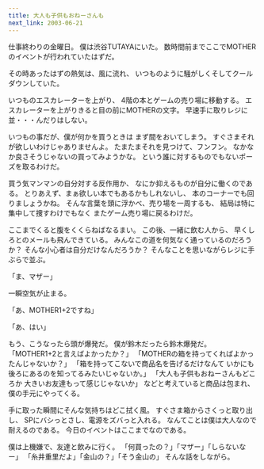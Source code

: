 ```yaml
---
title: 大人も子供もおねーさんも
next_link: 2003-06-21
---
```

仕事終わりの金曜日。
僕は渋谷TUTAYAにいた。
数時間前までここでMOTHERのイベントが行われていたはずだ。

その時あったはずの熱気は、風に流れ、
いつものように騒がしくそしてクールダウンしていた。

いつものエスカレーターを上がり、
4階の本とゲームの売り場に移動する。
エスカレーターを上がりきると目の前にMOTHERの文字。
早速手に取りレジに並・・・んだりはしない。

いつもの事だが、僕が何かを買うときは
まず間をおいてしまう。
すぐさまそれが欲しいわけじゃありませんよ。
たまたまそれを見つけて、フンフン。
なかなか良さそうじゃないの買ってみようかな。
という誰に対するものでもないポーズを取るわけだ。

買う気マンマンの自分対する反作用か、
なにか抑えるものが自分に働くのである。
とりあえず、まぁ欲しい本でもあるかもしれないし、
本のコーナーでも回りましょうかね。
そんな言葉を頭に浮かべ、売り場を一周するも、
結局は特に集中して捜すわけでもなく
またゲーム売り場に戻るわけだ。

ここまでくると腹をくくらねばなるまい。
この後、一緒に飲む人から、
早くしろとのメールも飛んできている。
みんなこの道を何気なく通っているのだろうか？
そんな小心者は自分だけなんだろうか？
そんなことを思いながらレジに手ぶらで並ぶ。

「ま、マザー」

一瞬空気が止まる。

「あ、MOTHER1+2ですね」

「あ、はい」

もう、こうなったら頭が爆発だ。
僕が鈴木だったら鈴木爆発だ。
「MOTHER1+2と言えばよかったか？」
「MOTHERの箱を持ってくればよかったんじゃないか？」
「箱を持ってこないで商品名を告げるだけなんて
いかにも後ろにあるのを知ってるみたいじゃないか。」
「大人も子供もおねーさんもどころか
大きいお友達もって感じじゃないか」
などと考えていると商品は包まれ、僕の手元にやってくる。

手に取った瞬間にそんな気持ちはどこ拭く風。
すぐさま箱からさくっと取り出し、
SPにバシっとさし、電源をズバっと入れる。
なんてことは僕は大人なので耐えるのである。
今日のイベントはここまでなのである。

僕は上機嫌で、友達と飲みに行く。
「何買ったの？」「マザー」「しらないなー」
「糸井重里だよ」「金山の？」「そう金山の」
そんな話をしながら。

